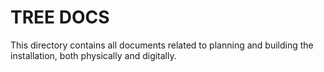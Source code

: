TREE DOCS
=========

This directory contains all documents related to planning and building the installation, both physically and digitally. 
